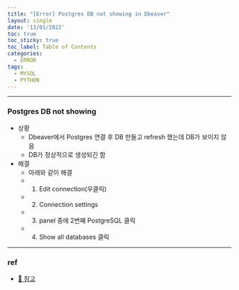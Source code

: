 ```yaml
---
title: "[Error] Postgres DB not showing in Dbeaver"
layout: single
date: '13/01/2022'
toc: true
toc_sticky: true
toc_label: Table of Contents
categories:
  - ERROR
tags:
  - MYSQL
  - PYTHON
---
```


---
### Postgres DB not showing
* 상황
    * Dbeaver에서 Postgres 연결 후 DB 만들고 refresh 했는데 DB가 보이지 않음
    * DB가 정상적으로 생성되긴 함
* 해결
    * 아래와 같이 해결
    * 1) Edit connection(우클릭)
    * 2) Connection settings
    * 3) panel 중에 2번쨰 PostgreSQL 클릭
    * 4) Show all databases 클릭

---

### ref 
* [🔗 참고](https://stackoverflow.com/questions/54235029/dbeaver-can-only-see-default-postgresql-database-in-connection)